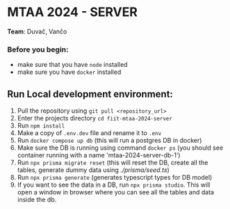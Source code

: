 # MTAA 2024 - SERVER

**Team**: Duvač, Vančo

### Before you begin:

- make sure that you have `node` installed
- make sure you have `docker` installed

## Run Local development environment:

1. Pull the repository using `git pull <repository_url>`
2. Enter the projects directory `cd fiit-mtaa-2024-server`
3. Run `npm install`
4. Make a copy of `.env.dev` file and rename it to `.env`
5. Run `docker compose up db` (this will run a postgres DB in docker)
6. Make sure the DB is running using command `docker ps` (you should see container running with a name 'mtaa-2024-server-db-1')
7. Run `npx prisma migrate reset` (this will reset the DB, create all the tables, generate dummy data using _./prisma/seed.ts_)
8. Run `npx prisma generate` (generates typescript types for DB model)
9. If you want to see the data in a DB, run `npx prisma studio`. This will open a window in browser where you can see all the tables and data inside the db.
